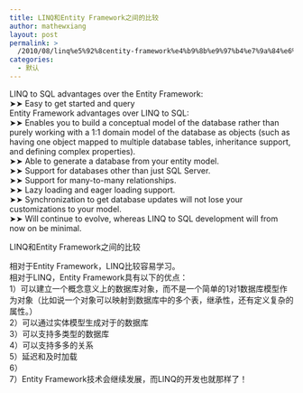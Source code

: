 ```yaml
---
title: LINQ和Entity Framework之间的比较
author: mathewxiang
layout: post
permalink: >
  /2010/08/linq%e5%92%8centity-framework%e4%b9%8b%e9%97%b4%e7%9a%84%e6%af%94%e8%be%83/
categories:
  - 默认
---
```

LINQ to SQL advantages over the Entity Framework:  
➤➤ Easy to get started and query  
Entity Framework advantages over LINQ to SQL:  
➤➤ Enables you to build a conceptual model of the database rather than purely working with a 1:1 domain model of the database as objects (such as having one object mapped to multiple database tables, inheritance support, and defining complex properties).  
➤➤ Able to generate a database from your entity model.  
➤➤ Support for databases other than just SQL Server.  
➤➤ Support for many-to-many relationships.  
➤➤ Lazy loading and eager loading support.  
➤➤ Synchronization to get database updates will not lose your customizations to your model.  
➤➤ Will continue to evolve, whereas LINQ to SQL development will from now on be minimal.

LINQ和Entity Framework之间的比较

相对于Entity Framework，LINQ比较容易学习。  
相对于LINQ，Entity Framework具有以下的优点：  
1）可以建立一个概念意义上的数据库对象，而不是一个简单的1对1数据库模型作为对象（比如说一个对象可以映射到数据库中的多个表，继承性，还有定义复杂的属性。）  
2）可以通过实体模型生成对于的数据库  
3）可以支持多类型的数据库  
4）可以支持多多的关系  
5）延迟和及时加载  
6）  
7）Entity Framework技术会继续发展，而LINQ的开发也就那样了！